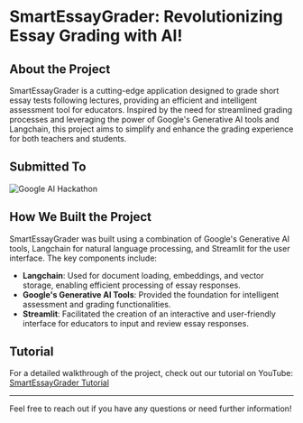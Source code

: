# SmartEssayGrader: Revolutionizing Essay Grading with AI!

## About the Project

SmartEssayGrader is a cutting-edge application designed to grade short essay tests following lectures, providing an efficient and intelligent assessment tool for educators. Inspired by the need for streamlined grading processes and leveraging the power of Google's Generative AI tools and Langchain, this project aims to simplify and enhance the grading experience for both teachers and students.

## Submitted To
![Google AI Hackathon](https://devpost.com/software/exam-evaluation-portal)

## How We Built the Project

SmartEssayGrader was built using a combination of Google's Generative AI tools, Langchain for natural language processing, and Streamlit for the user interface. The key components include:

- **Langchain**: Used for document loading, embeddings, and vector storage, enabling efficient processing of essay responses.
- **Google's Generative AI Tools**: Provided the foundation for intelligent assessment and grading functionalities.
- **Streamlit**: Facilitated the creation of an interactive and user-friendly interface for educators to input and review essay responses.

## Tutorial

For a detailed walkthrough of the project, check out our tutorial on YouTube:
[SmartEssayGrader Tutorial](https://youtu.be/XJIhqYXTHoc)

---

Feel free to reach out if you have any questions or need further information!
